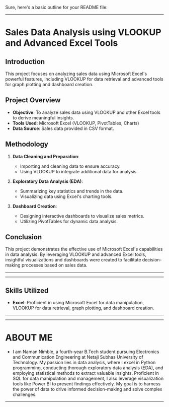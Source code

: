 Sure, here's a basic outline for your README file:

---

# Sales Data Analysis using VLOOKUP and Advanced Excel Tools

## Introduction
This project focuses on analyzing sales data using Microsoft Excel's powerful features, including VLOOKUP for data retrieval and advanced tools for graph plotting and dashboard creation.

## Project Overview
- **Objective**: To analyze sales data using VLOOKUP and other Excel tools to derive meaningful insights.
- **Tools Used**: Microsoft Excel (VLOOKUP, PivotTables, Charts)
- **Data Source**: Sales data provided in CSV format.

## Methodology
1. **Data Cleaning and Preparation**:
   - Importing and cleaning data to ensure accuracy.
   - Using VLOOKUP to integrate additional data for analysis.

2. **Exploratory Data Analysis (EDA)**:
   - Summarizing key statistics and trends in the data.
   - Visualizing data using Excel's charting tools.

3. **Dashboard Creation**:
   - Designing interactive dashboards to visualize sales metrics.
   - Utilizing PivotTables for dynamic data analysis.

## Conclusion
This project demonstrates the effective use of Microsoft Excel's capabilities in data analysis. By leveraging VLOOKUP and advanced Excel tools, insightful visualizations and dashboards were created to facilitate decision-making processes based on sales data.

---
---
## Skills Utilized
- **Excel**: Proficient in using Microsoft Excel for data manipulation, VLOOKUP for data retrieval, graph plotting, and dashboard creation.
---
---
# ABOUT ME
- I am Naman Nimble, a fourth-year B.Tech student pursuing Electronics and Communication Engineering at Netaji Subhas University of Technology. My passion lies in data analysis, where I excel in Python programming, conducting thorough exploratory data analysis (EDA), and employing statistical methods to extract valuable insights. Proficient in SQL for data manipulation and management, I also leverage visualization tools like Power BI to present findings effectively. My goal is to harness the power of data to drive informed decision-making and solve complex challenges.
---